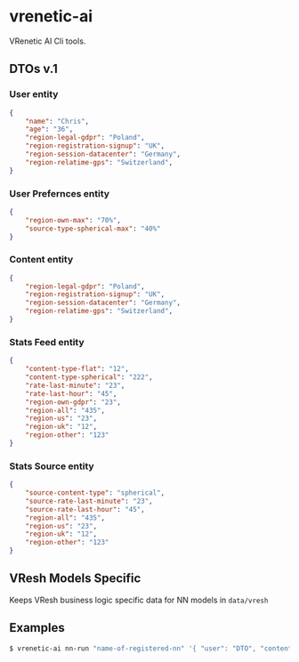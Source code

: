 
vrenetic-ai
===========

VRenetic AI Cli tools.

DTOs v.1
--------

### User entity

```json
{
    "name": "Chris",
    "age": "36",
    "region-legal-gdpr": "Poland",
    "region-registration-signup": "UK",
    "region-session-datacenter": "Germany",
    "region-relatime-gps": "Switzerland",
}
```

### User Prefernces entity

```json
{
    "region-own-max": "70%",
    "source-type-spherical-max": "40%"
}
```

### Content entity

```json
{
    "region-legal-gdpr": "Poland",
    "region-registration-signup": "UK",
    "region-session-datacenter": "Germany",
    "region-relatime-gps": "Switzerland",
}
```

### Stats Feed entity

```json
{
    "content-type-flat": "12",
    "content-type-spherical": "222",
    "rate-last-minute": "23",
    "rate-last-hour": "45",
    "region-own-gdpr": "23",
    "region-all": "435",
    "region-us": "23",
    "region-uk": "12",
    "region-other": "123"
}
```

### Stats Source entity

```json
{
    "source-content-type": "spherical",
    "source-rate-last-minute": "23",
    "source-rate-last-hour": "45",
    "region-all": "435",
    "region-us": "23",
    "region-uk": "12",
    "region-other": "123"
}
```

VResh Models Specific
---------------------
Keeps VResh business logic specific data for NN models in `data/vresh`

Examples
--------

```bash
$ vrenetic-ai nn-run "name-of-registered-nn" '{ "user": "DTO", "content": "DTO", "stat-source": "DTO", "stat-feed": "DTO" }'
```

